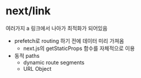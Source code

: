 # next/link

여러가지 a 링크에서 나아가 최적화가 되어있음

* prefetch로 routing 하기 전에 데이터 미리 가져옴
  * next.js의 getStaticProps 함수를 자체적으로 이용
* 동적 paths
  * dynamic route segments
  * URL Object
